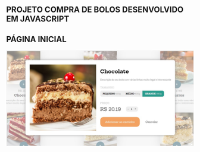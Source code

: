 ## PROJETO COMPRA DE BOLOS DESENVOLVIDO EM JAVASCRIPT

## PÁGINA INICIAL

<img src="./images/paginaBolo.jpg">